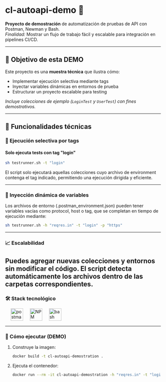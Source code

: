 # cl-autoapi-demo 🚀

**Proyecto de demostración** de automatización de pruebas de API con Postman, Newman y Bash.  
*Finalidad:* Mostrar un flujo de trabajo fácil y escalable para integración en pipelines CI/CD.

---

## 📌 Objetivo de esta DEMO

Este proyecto es una **muestra técnica** que ilustra cómo:

- Implementar ejecución selectiva mediante tags
- Inyectar variables dinámicas en entornos de prueba
- Estructurar un proyecto escalable para testing

*Incluye colecciones de ejemplo (`LoginTest` y `UserTest`) con fines demostrativos.*

---

## 🔧 Funcionalidades técnicas

### 🎯 Ejecución selectiva por tags
#### Solo ejecuta tests con tag "login"
```bash
sh testrunner.sh -t "login"
```


El script solo ejecutará aquellas colecciones cuyo archivo de environment contenga el tag indicado, permitiendo una ejecución dirigida y eficiente.

---

### 🔁 Inyección dinámica de variables
Los archivos de entorno (.postman_environment.json) pueden tener variables vacías como protocol, host o tag, que se completan en tiempo de ejecución mediante:
```bash
sh testrunner.sh -h "reqres.in" -t "login" -p "https"
```

---
### 📈 Escalabilidad
Puedes agregar nuevas colecciones y entornos sin modificar el código. El script detecta automáticamente los archivos dentro de las carpetas correspondientes.
---

### 🛠️ Stack tecnológico
  &emsp;
  <img src="https://www.vectorlogo.zone/logos/getpostman/getpostman-icon.svg" alt="postman" width="40" height="40" title="Postman"/>
  &emsp;
  <img src="https://github.com/user-attachments/assets/5aee0b39-cd80-48c9-bbd6-c1e778e70c3d" width="40" height="40" title="NPM">
  &emsp;
  <img src="https://cdn.jsdelivr.net/gh/devicons/devicon/icons/bash/bash-original.svg" alt="bash" width="40" height="40" title="Bash"/>
  &emsp;

---
### 🐳 Cómo ejecutar (DEMO)

1. Construye la imagen:
   ```sh
   docker build -t cl-autoapi-demostration .
   ```
2. Ejecuta el contenedor:
   ```sh
   docker run --rm -it cl-autoapi-demostration -h "reqres.in" -t "login" -p "https"
   ```
